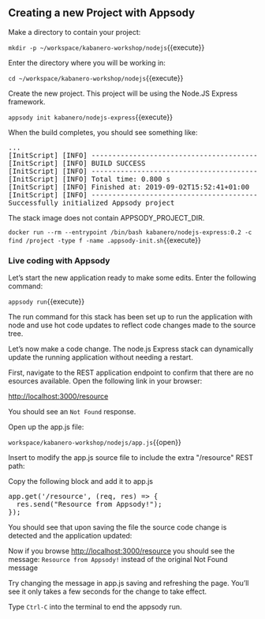 ## Creating a new Project with Appsody

Make a directory to contain your project:

`mkdir -p ~/workspace/kabanero-workshop/nodejs`{{execute}}

Enter the directory where you will be working in:

`cd ~/workspace/kabanero-workshop/nodejs`{{execute}}

Create the new project. This project will be using the Node.JS Express framework.

`appsody init kabanero/nodejs-express`{{execute}}

When the build completes, you should see something like:

<pre>
...
[InitScript] [INFO] ------------------------------------------------------------------------
[InitScript] [INFO] BUILD SUCCESS
[InitScript] [INFO] ------------------------------------------------------------------------
[InitScript] [INFO] Total time: 0.800 s
[InitScript] [INFO] Finished at: 2019-09-02T15:52:41+01:00
[InitScript] [INFO] ------------------------------------------------------------------------
Successfully initialized Appsody project
</pre>

The stack image does not contain APPSODY_PROJECT_DIR. 

`docker run --rm --entrypoint /bin/bash kabanero/nodejs-express:0.2 -c find /project -type f -name .appsody-init.sh`{{execute}}

### Live coding with Appsody

Let’s start the new application ready to make some edits. Enter the following command:

`appsody run`{{execute}}

The run command for this stack has been set up to run the application with node and use hot code updates to reflect code changes made to the source tree.

Let’s now make a code change. The node.js Express stack can dynamically update the running application without needing a restart.

First, navigate to the REST application endpoint to confirm that there are no esources available. Open the following link in your browser:


<a href="https://[[HOST_SUBDOMAIN]]-3000-[[KATACODA_HOST]].environments.katacoda.com/resource"> http://localhost:3000/resource</a>

You should see an `Not Found` response.

Open up the app.js file:

`workspace/kabanero-workshop/nodejs/app.js`{{open}}

Insert to modify the app.js source file to include the extra "/resource" REST path:

Copy the following block and add it to app.js
<pre>
app.get('/resource', (req, res) => {
  res.send("Resource from Appsody!");
});
</pre>

You should see that upon saving the file the source code change is detected and the application updated:

Now if you browse <a href="https://[[HOST_SUBDOMAIN]]-3000-[[KATACODA_HOST]].environments.katacoda.com/resource"> http://localhost:3000/resource</a> you should see the message: `Resource from Appsody!` instead of the original Not Found message

Try changing the message in app.js saving and refreshing the page. You’ll see it only takes a few seconds for the change to take effect.

Type `Ctrl-C` into the terminal to end the appsody run.



